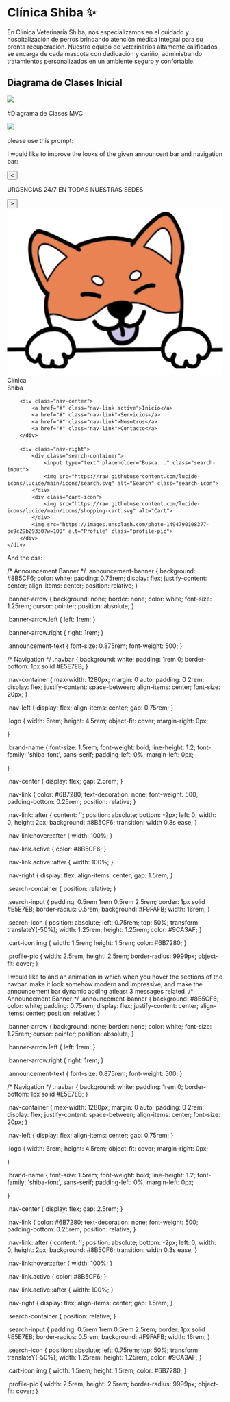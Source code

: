 # Clínica Shiba ✨


En Clínica Veterinaria Shiba, nos especializamos en el cuidado y hospitalización de perros brindando atención médica integral para su pronta recuperación. Nuestro equipo de veterinarios altamente calificados se encarga de cada mascota con dedicación y cariño, administrando tratamientos personalizados en un ambiente seguro y confortable.

## Diagrama de Clases Inicial

[![](https://img.plantuml.biz/plantuml/svg/bLLDRzim3BtxLmWvTLrJh5TZA5eq0tROJXjwfoKw5I2B1YLtG8Vzzz5VYUp4RfDJmaTIxpsHoaE8mB6fNAOTXA2Ud4KVKVtDb7m-QpIDWrpzYcpzlezvgWh6QKmJCz8iXavgUHBSRdkCSMz3PE3XlAjFkNebQteKT6p0sJVW7KGAK_0L-PkGDlGJWgO8H_XVDeWOa574ES8CRpDPQC3aolhO_wmnY9xI4Gm1z2LorMUbTIN5cN3iwAth7YXUe5j3LLWOj9zOybtQ4bjmlnaYLAsfTCQPPumef80jNNh566hKSe3zW0E-gHuZUct9OqXD5Gv_YCswDsFfaZddSJ5Xd8ZE0zDFnW_f-NK0xljC0vouT3M0Doe9dXYtOzgl3bJDuWuzKLKpJEQc1vwbwpJU-DP933iRQlAsS1EdHbJgZ7nBe1ExEcgBWtGAYb4xZE3am1OOH1oK9YwCUalKBq9UXXBFKqZjN22ocF8EdKTJMT-TOeWldTdLUOEzy0TELc9Ah29ZIwjNCj3Pgeql9hJQ8BmK16pIPHnVsStTHbrlj_Tgy-NszdfpUBXo5IK1itHTvxdfFUKA3ZPbOvFrWdOg2ypIuB7WhYlePpvNcdnFPteNy_ufsLpjvHMK7OLtYaOdFbnmjEXGa3t8ahH_OVy1)](https://editor.plantuml.com/uml/bLLDRzim3BtxLmWvTLrJh5TZA5eq0tROJXjwfoKw5I2B1YLtG8Vzzz5VYUp4RfDJmaTIxpsHoaE8mB6fNAOTXA2Ud4KVKVtDb7m-QpIDWrpzYcpzlezvgWh6QKmJCz8iXavgUHBSRdkCSMz3PE3XlAjFkNebQteKT6p0sJVW7KGAK_0L-PkGDlGJWgO8H_XVDeWOa574ES8CRpDPQC3aolhO_wmnY9xI4Gm1z2LorMUbTIN5cN3iwAth7YXUe5j3LLWOj9zOybtQ4bjmlnaYLAsfTCQPPumef80jNNh566hKSe3zW0E-gHuZUct9OqXD5Gv_YCswDsFfaZddSJ5Xd8ZE0zDFnW_f-NK0xljC0vouT3M0Doe9dXYtOzgl3bJDuWuzKLKpJEQc1vwbwpJU-DP933iRQlAsS1EdHbJgZ7nBe1ExEcgBWtGAYb4xZE3am1OOH1oK9YwCUalKBq9UXXBFKqZjN22ocF8EdKTJMT-TOeWldTdLUOEzy0TELc9Ah29ZIwjNCj3Pgeql9hJQ8BmK16pIPHnVsStTHbrlj_Tgy-NszdfpUBXo5IK1itHTvxdfFUKA3ZPbOvFrWdOg2ypIuB7WhYlePpvNcdnFPteNy_ufsLpjvHMK7OLtYaOdFbnmjEXGa3t8ahH_OVy1)


#Diagrama de Clases MVC

[![](https://img.plantuml.biz/plantuml/svg/fLV1Rjim3BtdAuoSjWuDrcim52lQ0HkmdZRapjXCAioM0affWGxxzr6sNDEof7POJedudlX4yidEP-k0tBbhLoUeVy4HgtlJO6kgtwkAFtKBrbQthKBjCApvpuSQctCBs-g78wMFqxestPvmkLuR8ZI9TMnv7ve5_gn4xdkmjN4WS-To43md5643pRPIsarB9xGivT0Q48ke3qZTW8xtE1YNq8vSkyRafU_G8KU0bFcVqg4zOQsWLVyWJP-x6uUwLaQZZK_FsfuCDNdXTsIERwhuYLYPkJNTYM1Hq26uuybPnixQdmRjdR8dezM-NQWS4Snl-9i8pwJ-973G-V6SrVY0zGDdlGE7aZCEylfgNLrSNbvNwu-RpSNwPSYsbMF0G97TY_4owxQ2fbDQMKVG4yVDoYHVdFsGIGOcqbLF6bgnhMgZ1sbyaj6fjxn6fkKPf9HTGxX5caqV8L10l7k_hHwDQgOerExCa_PSW3mYXHDQ7_pE1_yK5gwpzYre2OYIbYoaXcwlWBxqHanA_Sho3B5xNhIAQYVqYguND8_UAedEOrYM467VgAoVX8AcFbuIb06mcZuowUX_9XG8VGKT0bLIKuHvJUY0zxUpu4pEZRTTMWWS2Oz0efdB79rfr47Lhw2mLPsF5K5UBjY7lG5g8ht2hZkkBQICkbFu9DLtnjybUGU6k7HXka81aTa_wweGdraddK1K9PFabHRqcDWCwLpzL6QoP4OxHB_fH_yGYYNaPZkJ8pUmovdCYKoEIAPOSI4uYxZkDyihtZypXbUtCJWZBEzXGGZ16I5z4GgI0Co8yJqbA7re1avVAO8Y03DYRFut22jGKXKhmCTwhNfBRwIDFQhOgC2HremvYru5Jkosc9TiMU1ExebPKRy2FlP3p4esBd0d4yIigAQhrMT-k_D_Flu2)](https://editor.plantuml.com/uml/fLV1Rjim3BtdAuoSjWuDrcim52lQ0HkmdZRapjXCAioM0affWGxxzr6sNDEof7POJedudlX4yidEP-k0tBbhLoUeVy4HgtlJO6kgtwkAFtKBrbQthKBjCApvpuSQctCBs-g78wMFqxestPvmkLuR8ZI9TMnv7ve5_gn4xdkmjN4WS-To43md5643pRPIsarB9xGivT0Q48ke3qZTW8xtE1YNq8vSkyRafU_G8KU0bFcVqg4zOQsWLVyWJP-x6uUwLaQZZK_FsfuCDNdXTsIERwhuYLYPkJNTYM1Hq26uuybPnixQdmRjdR8dezM-NQWS4Snl-9i8pwJ-973G-V6SrVY0zGDdlGE7aZCEylfgNLrSNbvNwu-RpSNwPSYsbMF0G97TY_4owxQ2fbDQMKVG4yVDoYHVdFsGIGOcqbLF6bgnhMgZ1sbyaj6fjxn6fkKPf9HTGxX5caqV8L10l7k_hHwDQgOerExCa_PSW3mYXHDQ7_pE1_yK5gwpzYre2OYIbYoaXcwlWBxqHanA_Sho3B5xNhIAQYVqYguND8_UAedEOrYM467VgAoVX8AcFbuIb06mcZuowUX_9XG8VGKT0bLIKuHvJUY0zxUpu4pEZRTTMWWS2Oz0efdB79rfr47Lhw2mLPsF5K5UBjY7lG5g8ht2hZkkBQICkbFu9DLtnjybUGU6k7HXka81aTa_wweGdraddK1K9PFabHRqcDWCwLpzL6QoP4OxHB_fH_yGYYNaPZkJ8pUmovdCYKoEIAPOSI4uYxZkDyihtZypXbUtCJWZBEzXGGZ16I5z4GgI0Co8yJqbA7re1avVAO8Y03DYRFut22jGKXKhmCTwhNfBRwIDFQhOgC2HremvYru5Jkosc9TiMU1ExebPKRy2FlP3p4esBd0d4yIigAQhrMT-k_D_Flu2)







please use this prompt:

I would like to improve the looks of the given announcent bar and navigation bar:


<!-- Announcement Banner -->
<div class="announcement-banner">
    <button class="banner-arrow left">&lt;</button>
    <p class="announcement-text">URGENCIAS 24/7 EN TODAS NUESTRAS SEDES</p>
    <button class="banner-arrow right">&gt;</button>
</div>

<!-- Navigation -->
<nav class="navbar">
    <div class="nav-container">
        <div class="nav-left">
            <img src="/resources/logo_shiba.png" alt="Logo" class="logo">
            <span class="brand-name">Clínica<br>Shiba</span>
        </div>

        <div class="nav-center">
            <a href="#" class="nav-link active">Inicio</a>
            <a href="#" class="nav-link">Servicios</a>
            <a href="#" class="nav-link">Nosotros</a>
            <a href="#" class="nav-link">Contacto</a>
        </div>

        <div class="nav-right">
            <div class="search-container">
                <input type="text" placeholder="Busca..." class="search-input">
                <img src="https://raw.githubusercontent.com/lucide-icons/lucide/main/icons/search.svg" alt="Search" class="search-icon">
            </div>
            <div class="cart-icon">
                <img src="https://raw.githubusercontent.com/lucide-icons/lucide/main/icons/shopping-cart.svg" alt="Cart">
            </div>
            <img src="https://images.unsplash.com/photo-1494790108377-be9c29b29330?w=100" alt="Profile" class="profile-pic">
        </div>
    </div>
</nav>
And the css:

/* Announcement Banner */
.announcement-banner {
background: #8B5CF6;
color: white;
padding: 0.75rem;
display: flex;
justify-content: center;
align-items: center;
position: relative;
}

.banner-arrow {
background: none;
border: none;
color: white;
font-size: 1.25rem;
cursor: pointer;
position: absolute;
}

.banner-arrow.left {
left: 1rem;
}

.banner-arrow.right {
right: 1rem;
}

.announcement-text {
font-size: 0.875rem;
font-weight: 500;
}

/* Navigation */
.navbar {
background: white;
padding: 1rem 0;
border-bottom: 1px solid #E5E7EB;
}

.nav-container {
max-width: 1280px;
margin: 0 auto;
padding: 0 2rem;
display: flex;
justify-content: space-between;
align-items: center;
font-size: 20px;
}

.nav-left {
display: flex;
align-items: center;
gap: 0.75rem;
}

.logo {
width: 6rem;
height: 4.5rem;
object-fit: cover;
margin-right: 0px;

}

.brand-name {
font-size: 1.5rem;
font-weight: bold;
line-height: 1.2;
font-family: 'shiba-font', sans-serif;
padding-left: 0%;
margin-left: 0px;

}

.nav-center {
display: flex;
gap: 2.5rem;
}

.nav-link {
color: #6B7280;
text-decoration: none;
font-weight: 500;
padding-bottom: 0.25rem;
position: relative;
}

.nav-link::after {
content: '';
position: absolute;
bottom: -2px;
left: 0;
width: 0;
height: 2px;
background: #8B5CF6;
transition: width 0.3s ease;
}

.nav-link:hover::after {
width: 100%;
}

.nav-link.active {
color: #8B5CF6;
}

.nav-link.active::after {
width: 100%;
}

.nav-right {
display: flex;
align-items: center;
gap: 1.5rem;
}

.search-container {
position: relative;
}

.search-input {
padding: 0.5rem 1rem 0.5rem 2.5rem;
border: 1px solid #E5E7EB;
border-radius: 0.5rem;
background: #F9FAFB;
width: 16rem;
}

.search-icon {
position: absolute;
left: 0.75rem;
top: 50%;
transform: translateY(-50%);
width: 1.25rem;
height: 1.25rem;
color: #9CA3AF;
}

.cart-icon img {
width: 1.5rem;
height: 1.5rem;
color: #6B7280;
}

.profile-pic {
width: 2.5rem;
height: 2.5rem;
border-radius: 9999px;
object-fit: cover;
}

I would like to and an animation in which when you hover the sections of the navbar, make it look somehow modern and impressive, and make the announcement bar dynamic adding atleast 3 messages related.
/* Announcement Banner */
.announcement-banner {
background: #8B5CF6;
color: white;
padding: 0.75rem;
display: flex;
justify-content: center;
align-items: center;
position: relative;
}

.banner-arrow {
background: none;
border: none;
color: white;
font-size: 1.25rem;
cursor: pointer;
position: absolute;
}

.banner-arrow.left {
left: 1rem;
}

.banner-arrow.right {
right: 1rem;
}

.announcement-text {
font-size: 0.875rem;
font-weight: 500;
}

/* Navigation */
.navbar {
background: white;
padding: 1rem 0;
border-bottom: 1px solid #E5E7EB;
}

.nav-container {
max-width: 1280px;
margin: 0 auto;
padding: 0 2rem;
display: flex;
justify-content: space-between;
align-items: center;
font-size: 20px;
}

.nav-left {
display: flex;
align-items: center;
gap: 0.75rem;
}

.logo {
width: 6rem;
height: 4.5rem;
object-fit: cover;
margin-right: 0px;

}

.brand-name {
font-size: 1.5rem;
font-weight: bold;
line-height: 1.2;
font-family: 'shiba-font', sans-serif;
padding-left: 0%;
margin-left: 0px;

}

.nav-center {
display: flex;
gap: 2.5rem;
}

.nav-link {
color: #6B7280;
text-decoration: none;
font-weight: 500;
padding-bottom: 0.25rem;
position: relative;
}

.nav-link::after {
content: '';
position: absolute;
bottom: -2px;
left: 0;
width: 0;
height: 2px;
background: #8B5CF6;
transition: width 0.3s ease;
}

.nav-link:hover::after {
width: 100%;
}

.nav-link.active {
color: #8B5CF6;
}

.nav-link.active::after {
width: 100%;
}

.nav-right {
display: flex;
align-items: center;
gap: 1.5rem;
}

.search-container {
position: relative;
}

.search-input {
padding: 0.5rem 1rem 0.5rem 2.5rem;
border: 1px solid #E5E7EB;
border-radius: 0.5rem;
background: #F9FAFB;
width: 16rem;
}

.search-icon {
position: absolute;
left: 0.75rem;
top: 50%;
transform: translateY(-50%);
width: 1.25rem;
height: 1.25rem;
color: #9CA3AF;
}

.cart-icon img {
width: 1.5rem;
height: 1.5rem;
color: #6B7280;
}

.profile-pic {
width: 2.5rem;
height: 2.5rem;
border-radius: 9999px;
object-fit: cover;
}